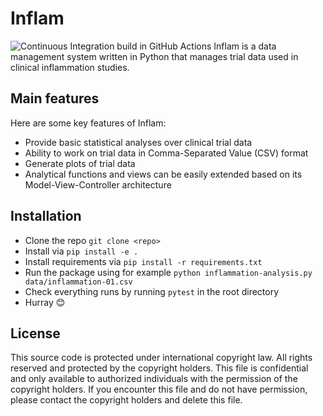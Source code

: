 # Inflam
![Continuous Integration build in GitHub Actions](https://github.com/harishravip/python-intermediate-inflammation/workflows/CI/badge.svg?branch=main)
Inflam is a data management system written in Python that manages trial data used in clinical inflammation studies.

## Main features
Here are some key features of Inflam:

- Provide basic statistical analyses over clinical trial data
- Ability to work on trial data in Comma-Separated Value (CSV) format
- Generate plots of trial data
- Analytical functions and views can be easily extended based on its Model-View-Controller architecture

## Installation
- Clone the repo ``git clone <repo>``
- Install via ``pip install -e .``
- Install requirements via ``pip install -r requirements.txt``
- Run the package using for example ``python inflammation-analysis.py data/inflammation-01.csv``
- Check everything runs by running ``pytest`` in the root directory
- Hurray 😊

## License
This source code is protected under international copyright law.  All rights
reserved and protected by the copyright holders.
This file is confidential and only available to authorized individuals with the
permission of the copyright holders.  If you encounter this file and do not have
permission, please contact the copyright holders and delete this file.
